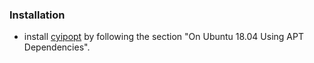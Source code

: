 

### Installation

* install [cyipopt](https://cyipopt.readthedocs.io/en/stable/install.html#) by following the section "On Ubuntu 18.04 Using APT Dependencies".

